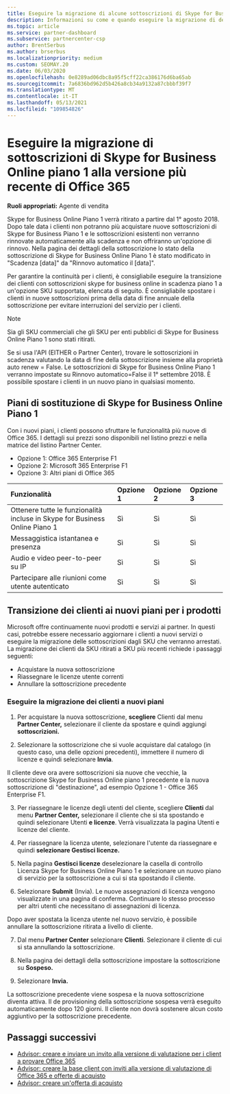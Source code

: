 ```yaml
---
title: Eseguire la migrazione di alcune sottoscrizioni di Skype for Business
description: Informazioni su come e quando eseguire la migrazione di determinati clienti con sottoscrizioni skype for business online in scadenza piano 1 alle nuove versioni di Office 365.
ms.topic: article
ms.service: partner-dashboard
ms.subservice: partnercenter-csp
author: BrentSerbus
ms.author: brserbus
ms.localizationpriority: medium
ms.custom: SEOMAY.20
ms.date: 06/03/2020
ms.openlocfilehash: 0e8289ad06dbc8a95f5cff22ca386176d6ba65ab
ms.sourcegitcommit: 7a6836bd962d5b426a8cb34a9132a87cbbbf39f7
ms.translationtype: MT
ms.contentlocale: it-IT
ms.lasthandoff: 05/13/2021
ms.locfileid: "109854826"
---
```

# <a name="migrate-skype-for-business-online-plan-1-subscriptions-to-newer-office-365-versions"></a>Eseguire la migrazione di sottoscrizioni di Skype for Business Online piano 1 alla versione più recente di Office 365

**Ruoli appropriati:** Agente di vendita

Skype for Business Online Piano 1 verrà ritirato a partire dal 1° agosto 2018. Dopo tale data i clienti non potranno più acquistare nuove sottoscrizioni di Skype for Business Piano 1 e le sottoscrizioni esistenti non verranno rinnovate automaticamente alla scadenza e non offriranno un'opzione di rinnovo. Nella pagina dei dettagli della sottoscrizione lo stato della sottoscrizione di Skype for Business Online Piano 1 è stato modificato in "Scadenza [data]" da "Rinnovo automatico il [data]".  

Per garantire la continuità per i clienti, è consigliabile eseguire la transizione dei clienti con sottoscrizioni skype for business online in scadenza piano 1 a un'opzione SKU supportata, elencata di seguito. È consigliabile spostare i clienti in nuove sottoscrizioni prima della data di fine annuale della sottoscrizione per evitare interruzioni del servizio per i clienti. 

>[!NOTE]
>Sia gli SKU commerciali che gli SKU per enti pubblici di Skype for Business Online Piano 1 sono stati ritirati.

Se si usa l'API (EITHER o Partner Center), trovare le sottoscrizioni in scadenza valutando la data di fine della sottoscrizione insieme alla proprietà auto renew = False. Le sottoscrizioni di Skype for Business Online Piano 1 verranno impostate su Rinnovo automatico=False il 1° settembre 2018. È possibile spostare i clienti in un nuovo piano in qualsiasi momento. 

## <a name="skype-for-business-online-plan-1-replacement-plans"></a>Piani di sostituzione di Skype for Business Online Piano 1

Con i nuovi piani, i clienti possono sfruttare le funzionalità più nuove di Office 365. I dettagli sui prezzi sono disponibili nel listino prezzi e nella matrice del listino Partner Center. 

- Opzione 1: Office 365 Enterprise F1
- Opzione 2: Microsoft 365 Enterprise F1
- Opzione 3: Altri piani di Office 365

|**Funzionalità**    |**Opzione 1**   |**Opzione 2**   |**Opzione 3**   |
|:-----------------|:-----------------|:-------------|:------------|
|Ottenere tutte le funzionalità incluse in Skype for Business Online Piano 1|Sì   |Sì   |Sì   |
|Messaggistica istantanea e presenza |Sì   |Sì   |Sì   |
|Audio e video peer-to-peer su IP|Sì   |Sì   |Sì   
|Partecipare alle riunioni come utente autenticato| Sì   |Sì   |Sì   |

## <a name="transition-customers-to-new-product-plans"></a>Transizione dei clienti ai nuovi piani per i prodotti

Microsoft offre continuamente nuovi prodotti e servizi ai partner. In questi casi, potrebbe essere necessario aggiornare i clienti a nuovi servizi o eseguire la migrazione delle sottoscrizioni dagli SKU che verranno arrestati. La migrazione dei clienti da SKU ritirati a SKU più recenti richiede i passaggi seguenti:

- Acquistare la nuova sottoscrizione
- Riassegnare le licenze utente correnti
- Annullare la sottoscrizione precedente

### <a name="migrate-your-customers-to-new-plans"></a>Eseguire la migrazione dei clienti a nuovi piani

1. Per acquistare la nuova sottoscrizione, **scegliere** Clienti dal menu **Partner Center,** selezionare il cliente da spostare e quindi aggiungi **sottoscrizioni.**

2. Selezionare la sottoscrizione che si vuole acquistare dal catalogo (in questo caso, una delle opzioni precedenti), immettere il numero di licenze e quindi selezionare **Invia**. 

Il cliente deve ora avere sottoscrizioni sia nuove che vecchie, la sottoscrizione Skype for Business Online piano 1 precedente e la nuova sottoscrizione di "destinazione", ad esempio Opzione 1 - Office 365 Enterprise F1.

3. Per riassegnare le licenze degli utenti del cliente, scegliere **Clienti** dal menu **Partner Center,** selezionare il cliente che si sta spostando e quindi selezionare Utenti **e licenze**. Verrà visualizzata la pagina Utenti e licenze del cliente.

4. Per riassegnare la licenza utente, selezionare l'utente da riassegnare e quindi **selezionare Gestisci licenze.**

5. Nella pagina **Gestisci licenze** deselezionare la casella di controllo Licenza Skype for Business Online Piano 1 e selezionare un nuovo piano di servizio per la sottoscrizione a cui si sta spostando il cliente.

6. Selezionare **Submit** (Invia). Le nuove assegnazioni di licenza vengono visualizzate in una pagina di conferma. Continuare lo stesso processo per altri utenti che necessitano di assegnazioni di licenza.

Dopo aver spostata la licenza utente nel nuovo servizio, è possibile annullare la sottoscrizione ritirata a livello di cliente.

7. Dal menu **Partner Center** selezionare **Clienti**. Selezionare il cliente di cui si sta annullando la sottoscrizione.

8. Nella pagina dei dettagli della sottoscrizione impostare la sottoscrizione su **Sospeso.**

9. Selezionare **Invia.**

La sottoscrizione precedente viene sospesa e la nuova sottoscrizione diventa attiva. Il de provisioning della sottoscrizione sospesa verrà eseguito automaticamente dopo 120 giorni. Il cliente non dovrà sostenere alcun costo aggiuntivo per la sottoscrizione precedente.

## <a name="next-steps"></a>Passaggi successivi

- [Advisor: creare e inviare un invito alla versione di valutazione per i client a provare Office 365](advisors-create-a-trial-invitation.md)
- [Advisor: creare la base client con inviti alla versione di valutazione di Office 365 e offerte di acquisto](advisors-build-your-business.md)
- [Advisor: creare un'offerta di acquisto](advisor-create-a-purchase-offer.md)
